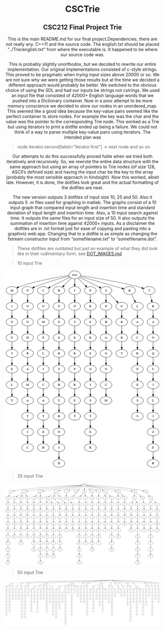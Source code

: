 <h1 align="center">CSCTrie</h1>
<h2 align="center">CSC212 Final Project Trie</h2>

<p align="center">This is the main README.md for our final project.Dependencies, there are not really any.  C++11 and the source code.  The english.txt should be placed "../Trie/english.txt" from where the executable is.  
It happened to be where our source code was.
  
<p align="center">This is probably slightly unorthodox, but we decided to rewrite our entire implementation.  Our original implementations consisted of c-style strings.  
This proved to be pragmatic when trying input sizes above 20000 or so.  We are not sure why we were getting those results but at the time we decided a different approach would probably be better.  
We switched to the obvious choice of using the SDL and had our inputs be strings not cstrings.  We used an input file that consisted of 42000+ English language words that we pushed into a Dictionary 
container.  Now in a poor attempt to be more memory conscience we decided to store our nodes in an unordered_map.  This seemed like a good idea because the key-value pairs seemed like the perfect 
container to store nodes.  For example the key was the char and the value was the pointer to the corresponding Trie node.  This worked as a Trie but using iterators to print a dotfile ended up being a 
failure.  We could not think of a way to parse multiple key-value pairs using iterators.  The intended plan was  


>node iterator.second[label=”iterator.first”]  ->   next node and so on.


<p align="center">Our attempts to do this successfully proved futile when we tried both iteratively and recursively.  So, we rewrote the entire data structure with the same approach but using an array of pointers to 
Trie nodes (of size 128, ASCII’s defined size) and having the input char be the key to the array (probably the most sensible approach in hindsight).  Now this worked, albeit late.  
However, it is done, the dotfiles look great and the actual formatting of the dotfiles are neat.  

<p align="center">The new version outputs 3 dotfiles of input size 10, 25 and 50.  Also it outputs 5 .m files used for graphing in matlab.  The graphs consist of a 10 input graph that compared input length and 
insertion time and standard deviation of input length and insertion time.  Also, a 10 input search against time.  It outputs the same files for an input size of 50.  It also outputs the 
summation of insertion time against 42000+ inputs.  As a disclaimer the dotfiles are in .txt format just for ease of copying and pasting into a graphiviz web app.  Changing that to a dotfile
 is as simple as changing the fstream constructor input from “somefilename.txt” to “somefilename.dot”.  
 
 


>These dotfiles are outdated but just an example of what they did look like in their rudimentary form. see [DOT_IMAGES.md](https://github.com/Hollands09/CSCTrie/blob/main/DOT_IMAGES.md)<br/>


>10 input Trie <br/>


<img src="img/10input.png"><br/>


>25 input Trie<br/>


<img src="img/25input.png"><br/>


>50 input Trie


<img src="img/50input.png">
